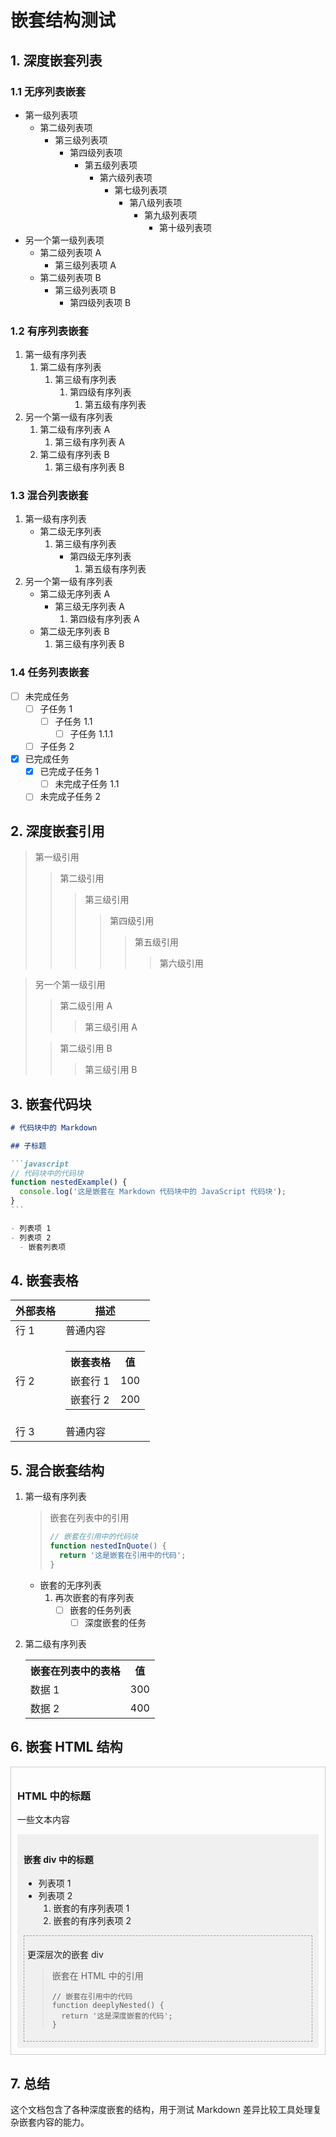 # 嵌套结构测试

## 1. 深度嵌套列表

### 1.1 无序列表嵌套

- 第一级列表项
  - 第二级列表项
    - 第三级列表项
      - 第四级列表项
        - 第五级列表项
          - 第六级列表项
            - 第七级列表项
              - 第八级列表项
                - 第九级列表项
                  - 第十级列表项
- 另一个第一级列表项
  - 第二级列表项 A
    - 第三级列表项 A
  - 第二级列表项 B
    - 第三级列表项 B
      - 第四级列表项 B

### 1.2 有序列表嵌套

1. 第一级有序列表
   1. 第二级有序列表
      1. 第三级有序列表
         1. 第四级有序列表
            1. 第五级有序列表
2. 另一个第一级有序列表
   1. 第二级有序列表 A
      1. 第三级有序列表 A
   2. 第二级有序列表 B
      1. 第三级有序列表 B

### 1.3 混合列表嵌套

1. 第一级有序列表
   - 第二级无序列表
     1. 第三级有序列表
        - 第四级无序列表
          1. 第五级有序列表
2. 另一个第一级有序列表
   - 第二级无序列表 A
     - 第三级无序列表 A
       1. 第四级有序列表 A
   - 第二级无序列表 B
     1. 第三级有序列表 B

### 1.4 任务列表嵌套

- [ ] 未完成任务
  - [ ] 子任务 1
    - [ ] 子任务 1.1
      - [ ] 子任务 1.1.1
  - [ ] 子任务 2
- [x] 已完成任务
  - [x] 已完成子任务 1
    - [ ] 未完成子任务 1.1
  - [ ] 未完成子任务 2

## 2. 深度嵌套引用

> 第一级引用
> 
> > 第二级引用
> > 
> > > 第三级引用
> > > 
> > > > 第四级引用
> > > > 
> > > > > 第五级引用
> > > > > 
> > > > > > 第六级引用

> 另一个第一级引用
> 
> > 第二级引用 A
> > 
> > > 第三级引用 A
> 
> > 第二级引用 B
> > 
> > > 第三级引用 B

## 3. 嵌套代码块

````markdown
# 代码块中的 Markdown

## 子标题

```javascript
// 代码块中的代码块
function nestedExample() {
  console.log('这是嵌套在 Markdown 代码块中的 JavaScript 代码块');
}
```

- 列表项 1
- 列表项 2
  - 嵌套列表项
````

## 4. 嵌套表格

| 外部表格 | 描述 |
| --- | --- |
| 行 1 | 普通内容 |
| 行 2 | <table><tr><th>嵌套表格</th><th>值</th></tr><tr><td>嵌套行 1</td><td>100</td></tr><tr><td>嵌套行 2</td><td>200</td></tr></table> |
| 行 3 | 普通内容 |

## 5. 混合嵌套结构

1. 第一级有序列表
   > 嵌套在列表中的引用
   > 
   > ```javascript
   > // 嵌套在引用中的代码块
   > function nestedInQuote() {
   >   return '这是嵌套在引用中的代码';
   > }
   > ```
   
   - 嵌套的无序列表
     1. 再次嵌套的有序列表
        - [ ] 嵌套的任务列表
          - [ ] 深度嵌套的任务

2. 第二级有序列表
   <table>
   <tr><th>嵌套在列表中的表格</th><th>值</th></tr>
   <tr><td>数据 1</td><td>300</td></tr>
   <tr><td>数据 2</td><td>400</td></tr>
   </table>

## 6. 嵌套 HTML 结构

<div style="border: 1px solid #ccc; padding: 10px;">
  <h3>HTML 中的标题</h3>
  <p>一些文本内容</p>
  <div style="background-color: #f0f0f0; padding: 10px;">
    <h4>嵌套 div 中的标题</h4>
    <ul>
      <li>列表项 1</li>
      <li>列表项 2
        <ol>
          <li>嵌套的有序列表项 1</li>
          <li>嵌套的有序列表项 2</li>
        </ol>
      </li>
    </ul>
    <div style="border: 1px dashed #999; padding: 5px;">
      <p>更深层次的嵌套 div</p>
      <blockquote>
        <p>嵌套在 HTML 中的引用</p>
        <pre><code>// 嵌套在引用中的代码
function deeplyNested() {
  return '这是深度嵌套的代码';
}</code></pre>
      </blockquote>
    </div>
  </div>
</div>

## 7. 总结

这个文档包含了各种深度嵌套的结构，用于测试 Markdown 差异比较工具处理复杂嵌套内容的能力。